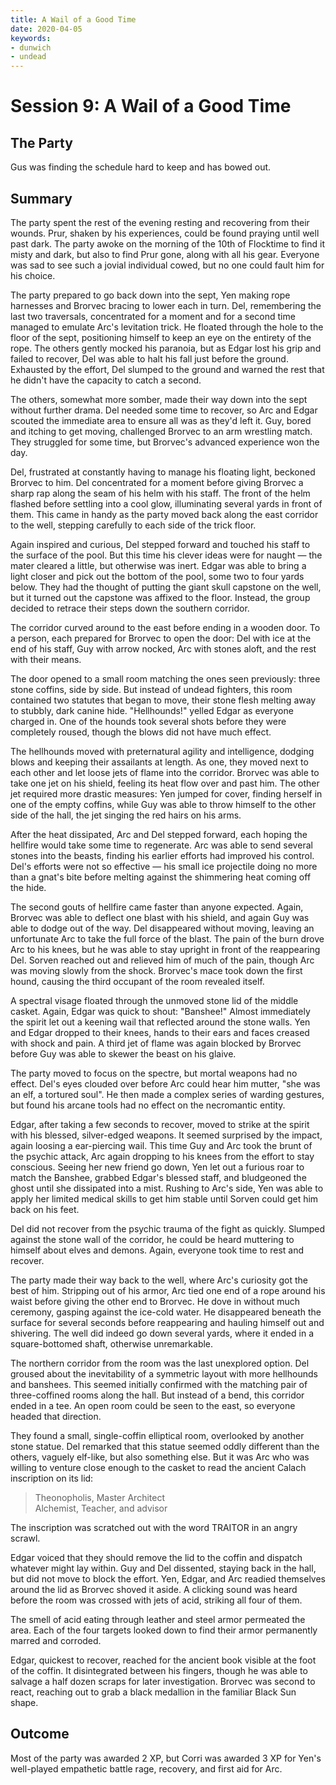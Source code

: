 ```yaml
---
title: A Wail of a Good Time
date: 2020-04-05
keywords:
- dunwich
- undead
---
```


# Session 9: A Wail of a Good Time

## The Party

Gus was finding the schedule hard to keep and has bowed out.

## Summary

The party spent the rest of the evening resting and recovering from their wounds.
Prur, shaken by his experiences, could be found praying until well past dark.
The party awoke on the morning of the 10th of Flocktime to find it misty and dark, but also to find Prur gone, along with all his gear.
Everyone was sad to see such a jovial individual cowed, but no one could fault him for his choice.

The party prepared to go back down into the sept, Yen making rope harnesses and Brorvec bracing to lower each in turn.
Del, remembering the last two traversals, concentrated for a moment and for a second time managed to emulate Arc's levitation trick.
He floated through the hole to the floor of the sept, positioning himself to keep an eye on the entirety of the rope.
The others gently mocked his paranoia, but as Edgar lost his grip and failed to recover, Del was able to halt his fall just before the ground.
Exhausted by the effort, Del slumped to the ground and warned the rest that he didn't have the capacity to catch a second.

The others, somewhat more somber, made their way down into the sept without further drama.
Del needed some time to recover, so Arc and Edgar scouted the immediate area to ensure all was as they'd left it.
Guy, bored and itching to get moving, challenged Brorvec to an arm wrestling match.
They struggled for some time, but Brorvec's advanced experience won the day.

Del, frustrated at constantly having to manage his floating light, beckoned Brorvec to him.
Del concentrated for a moment before giving Brorvec a sharp rap along the seam of his helm with his staff.
The front of the helm flashed before settling into a cool glow, illuminating several yards in front of them.
This came in handy as the party moved back along the east corridor to the well, stepping carefully to each side of the trick floor.

Again inspired and curious, Del stepped forward and touched his staff to the surface of the pool.
But this time his clever ideas were for naught — the mater cleared a little, but otherwise was inert.
Edgar was able to bring a light closer and pick out the bottom of the pool, some two to four yards below.
They had the thought of putting the giant skull capstone on the well, but it turned out the capstone was affixed to the floor.
Instead, the group decided to retrace their steps down the southern corridor.

The corridor curved around to the east before ending in a wooden door.
To a person, each prepared for Brorvec to open the door: Del with ice at the end of his staff, Guy with arrow nocked, Arc with stones aloft, and the rest with their means.

The door opened to a small room matching the ones seen previously: three stone coffins, side by side.
But instead of undead fighters, this room contained two statutes that began to move, their stone flesh melting away to stubbly, dark canine hide.
"Hellhounds!" yelled Edgar as everyone charged in.
One of the hounds took several shots before they were completely roused, though the blows did not have much effect.

The hellhounds moved with preternatural agility and intelligence, dodging blows and keeping their assailants at length.
As one, they moved next to each other and let loose jets of flame into the corridor.
Brorvec was able to take one jet on his shield, feeling its heat flow over and past him.
The other jet required more drastic measures: Yen jumped for cover, finding herself in one of the empty coffins, while Guy was able to throw himself to the other side of the hall, the jet singing the red hairs on his arms.

After the heat dissipated, Arc and Del stepped forward, each hoping the hellfire would take some time to regenerate.
Arc was able to send several stones into the beasts, finding his earlier efforts had improved his control.
Del's efforts were not so effective — his small ice projectile doing no more than a gnat's bite before melting against the shimmering heat coming off the hide.

The second gouts of hellfire came faster than anyone expected.
Again, Brorvec was able to deflect one blast with his shield, and again Guy was able to dodge out of the way.
Del disappeared without moving, leaving an unfortunate Arc to take the full force of the blast.
The pain of the burn drove Arc to his knees, but he was able to stay upright in front of the reappearing Del.
Sorven reached out and relieved him of much of the pain, though Arc was moving slowly from the shock.
Brorvec's mace took down the first hound, causing the third occupant of the room revealed itself.

A spectral visage floated through the unmoved stone lid of the middle casket.
Again, Edgar was quick to shout: "Banshee!"
Almost immediately the spirit let out a keening wail that reflected around the stone walls.
Yen and Edgar dropped to their knees, hands to their ears and faces creased with shock and pain.
A third jet of flame was again blocked by Brorvec before Guy was able to skewer the beast on his glaive.

The party moved to focus on the spectre, but mortal weapons had no effect.
Del's eyes clouded over before Arc could hear him mutter, "she was an elf, a tortured soul".
He then made a complex series of warding gestures, but found his arcane tools had no effect on the necromantic entity.

Edgar, after taking a few seconds to recover, moved to strike at the spirit with his blessed, silver-edged weapons.
It seemed surprised by the impact, again loosing a ear-piercing wail.
This time Guy and Arc took the brunt of the psychic attack, Arc again dropping to his knees from the effort to stay conscious.
Seeing her new friend go down, Yen let out a furious roar to match the Banshee, grabbed Edgar's blessed staff, and bludgeoned the ghost until she dissipated into a mist.
Rushing to Arc's side, Yen was able to apply her limited medical skills to get him stable until Sorven could get him back on his feet.

Del did not recover from the psychic trauma of the fight as quickly.
Slumped against the stone wall of the corridor, he could be heard muttering to himself about elves and demons.
Again, everyone took time to rest and recover.

The party made their way back to the well, where Arc's curiosity got the best of him.
Stripping out of his armor, Arc tied one end of a rope around his waist before giving the other end to Brorvec.
He dove in without much ceremony, gasping against the ice-cold water.
He disappeared beneath the surface for several seconds before reappearing and hauling himself out and shivering.
The well did indeed go down several yards, where it ended in a square-bottomed shaft, otherwise unremarkable.

The northern corridor from the room was the last unexplored option.
Del groused about the inevitability of a symmetric layout with more hellhounds and banshees.
This seemed initially confirmed with the matching pair of three-coffined rooms along the hall.
But instead of a bend, this corridor ended in a tee.
An open room could be seen to the east, so everyone headed that direction.

They found a small, single-coffin elliptical room, overlooked by another stone statue.
Del remarked that this statue seemed oddly different than the others, vaguely elf-like, but also something else.
But it was Arc who was willing to venture close enough to the casket to read the ancient Calach inscription on its lid:

> Theonopholis, Master Architect  
> Alchemist, Teacher, and advisor

The inscription was scratched out with the word TRAITOR in an angry scrawl.

Edgar voiced that they should remove the lid to the coffin and dispatch whatever might lay within.
Guy and Del dissented, staying back in the hall, but did not move to block the effort.
Yen, Edgar, and Arc readied themselves around the lid as Brorvec shoved it aside.
A clicking sound was heard before the room was crossed with jets of acid, striking all four of them.

The smell of acid eating through leather and steel armor permeated the area.
Each of the four targets looked down to find their armor permanently marred and corroded.

Edgar, quickest to recover, reached for the ancient book visible at the foot of the coffin.
It disintegrated between his fingers, though he was able to salvage a half dozen scraps for later investigation.
Brorvec was second to react, reaching out to grab a black medallion in the familiar Black Sun shape.

## Outcome

Most of the party was awarded 2 XP, but Corri was awarded 3 XP for Yen's well-played empathetic battle rage, recovery, and first aid for Arc.
